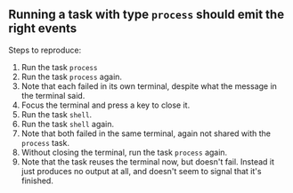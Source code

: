 ## Running a task with type `process` should emit the right events

Steps to reproduce:

1. Run the task `process`
1. Run the task `process` again.
1. Note that each failed in its own terminal, despite what the message in the terminal said.
1. Focus the terminal and press a key to close it.
1. Run the task `shell`.
1. Run the task `shell` again.
1. Note that both failed in the same terminal, again not shared with the `process` task.
1. Without closing the terminal, run the task `process` again.
1. Note that the task reuses the terminal now, but doesn't fail. Instead it just produces no output at all, and doesn't seem to signal that it's finished.
